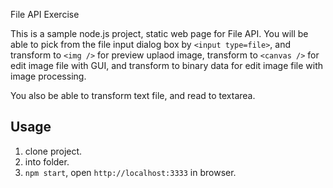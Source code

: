 File API Exercise

This is a sample node.js project, static web page for File API.
You will be able to pick from the file input dialog box by `<input type=file>`, and transform to `<img />` for preview uplaod image, transform to `<canvas />` for edit image file with GUI, and transform to binary data for edit image file with image processing.

You also be able to transform text file, and read to textarea.


## Usage

1. clone project.
2. into folder.
3. `npm start`, open `http://localhost:3333` in browser.
